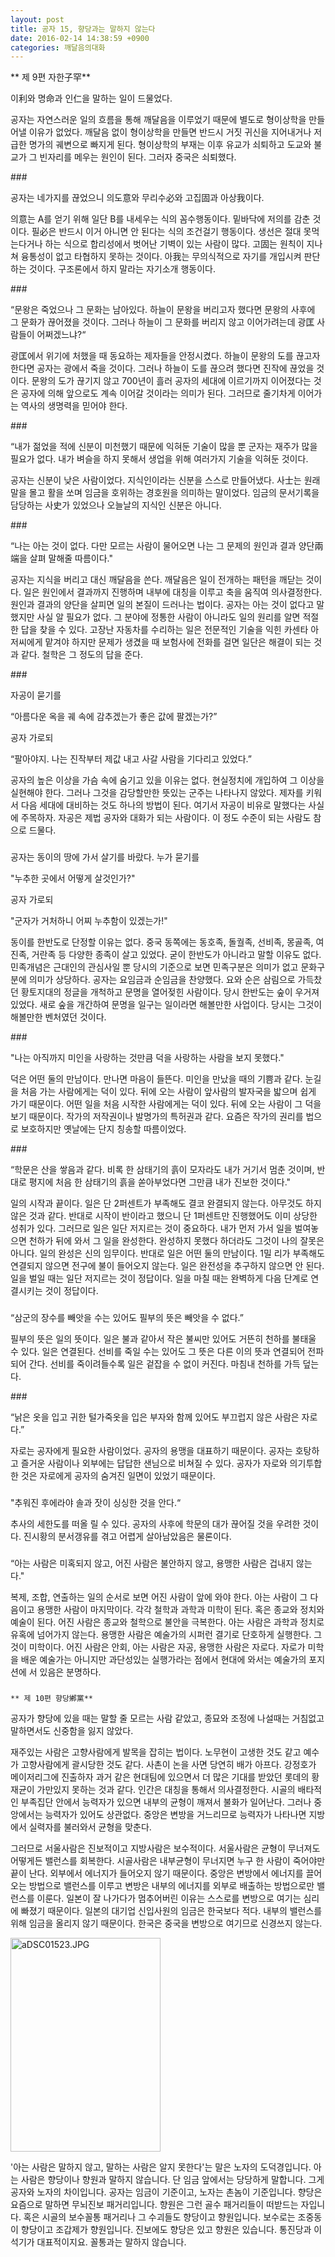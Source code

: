 ```yaml
---
layout: post
title: 공자 15, 향당과는 말하지 않는다
date: 2016-02-14 14:38:59 +0900
categories: 깨달음의대화
---
```

   
 

   ** 제 9편 자한子罕** 

  


이利와 명命과 인仁을 말하는 일이 드물었다. 

  


공자는 자연스러운 일의 흐름을 통해 깨달음을 이루었기 때문에 별도로 형이상학을 만들어낼 이유가 없었다. 깨달음 없이 형이상학을 만들면 반드시 거짓 귀신을 지어내거나 저급한 명가의 궤변으로 빠지게 된다. 형이상학의 부재는 이후 유교가 쇠퇴하고 도교와 불교가 그 빈자리를 메우는 원인이 된다. 그러자 중국은 쇠퇴했다. 

  


\### 

  


공자는 네가지를 끊었으니 의도意와 무리수必와 고집固과 아상我이다. 

  


의意는 A를 얻기 위해 일단 B를 내세우는 식의 꼼수행동이다. 밑바닥에 저의를 감춘 것이다. 필必은 반드시 이거 아니면 안 된다는 식의 조건걸기 행동이다. 생선은 절대 못먹는다거나 하는 식으로 합리성에서 벗어난 기벽이 있는 사람이 많다. 고固는 원칙이 지나쳐 융통성이 없고 타협하지 못하는 것이다. 아我는 무의식적으로 자기를 개입시켜 판단하는 것이다. 구조론에서 하지 말라는 자기소개 행동이다. 

  


\### 

  


“문왕은 죽었으나 그 문화는 남아있다. 하늘이 문왕을 버리고자 했다면 문왕의 사후에 그 문화가 끊어졌을 것이다. 그러나 하늘이 그 문화를 버리지 않고 이어가려는데 광匡 사람들이 어쩌겠느냐?“

  


광匡에서 위기에 처했을 때 동요하는 제자들을 안정시켰다. 하늘이 문왕의 도를 끊고자 한다면 공자는 광에서 죽을 것이다. 그러나 하늘이 도를 끊으려 했다면 진작에 끊었을 것이다. 문왕의 도가 끊기지 않고 700년이 흘러 공자의 세대에 이르기까지 이어졌다는 것은 공자에 의해 앞으로도 계속 이어갈 것이라는 의미가 된다. 그러므로 줄기차게 이어가는 역사의 생명력을 믿어야 한다. 

  


\### 

  


“내가 젊었을 적에 신분이 미천했기 때문에 익혀둔 기술이 많을 뿐 군자는 재주가 많을 필요가 없다. 내가 벼슬을 하지 못해서 생업을 위해 여러가지 기술을 익혀둔 것이다.

  


공자는 신분이 낮은 사람이었다. 지식인이라는 신분을 스스로 만들어냈다. 사士는 원래 말을 몰고 활을 쏘며 임금을 호위하는 경호원을 의미하는 말이었다. 임금의 문서기록을 담당하는 사史가 있었으나 오늘날의 지식인 신분은 아니다. 

  


\### 

  


“나는 아는 것이 없다. 다만 모르는 사람이 물어오면 나는 그 문제의 원인과 결과 양단兩端을 살펴 말해줄 따름이다." 

  


공자는 지식을 버리고 대신 깨달음을 쓴다. 깨달음은 일이 전개하는 패턴을 깨닫는 것이다. 일은 원인에서 결과까지 진행하며 내부에 대칭을 이루고 축을 움직여 의사결정한다. 원인과 결과의 양단을 살피면 일의 본질이 드러나는 법이다. 공자는 아는 것이 없다고 말했지만 사실 알 필요가 없다. 그 분야에 정통한 사람이 아니라도 일의 원리를 알면 적절한 답을 찾을 수 있다. 고장난 자동차를 수리하는 일은 전문적인 기술을 익힌 카센타 아저씨에게 맡겨야 하지만 문제가 생겼을 때 보험사에 전화를 걸면 일단은 해결이 되는 것과 같다. 철학은 그 정도의 답을 준다. 

  


\### 

  


자공이 묻기를  
      
“아름다운 옥을 궤 속에 감추겠는가 좋은 값에 팔겠는가?”  
      
공자 가로되  
      
“팔아야지. 나는 진작부터 제값 내고 사갈 사람을 기다리고 있었다.” 

  


공자의 높은 이상을 가슴 속에 숨기고 있을 이유는 없다. 현실정치에 개입하여 그 이상을 실현해야 한다. 그러나 그것을 감당할만한 뜻있는 군주는 나타나지 않았다. 제자를 키워서 다음 세대에 대비하는 것도 하나의 방법이 된다. 여기서 자공이 비유로 말했다는 사실에 주목하자. 자공은 제법 공자와 대화가 되는 사람이다. 이 정도 수준이 되는 사람도 참으로 드물다. 

  


###

  


공자는 동이의 땅에 가서 살기를 바랐다. 누가 묻기를   
      
"누추한 곳에서 어떻게 살것인가?"   
      
공자 가로되  
      
"군자가 거처하니 어찌 누추함이 있겠는가!" 

  


동이를 한반도로 단정할 이유는 없다. 중국 동쪽에는 동호족, 돌궐족, 선비족, 몽골족, 여진족, 거란족 등 다양한 종족이 살고 있었다. 굳이 한반도가 아니라고 말할 이유도 없다. 민족개념은 근대인의 관심사일 뿐 당시의 기준으로 보면 민족구분은 의미가 없고 문화구분에 의미가 상당하다. 공자는 요임금과 순임금을 찬양했다. 요와 순은 삼림으로 가득찼던 황토지대의 정글을 개척하고 문명을 열어젖힌 사람이다. 당시 한반도는 숲이 우거져 있었다. 새로 숲을 개간하여 문명을 일구는 일이라면 해볼만한 사업이다. 당시는 그것이 해볼만한 벤처였던 것이다. 

  


\### 

  


"나는 아직까지 미인을 사랑하는 것만큼 덕을 사랑하는 사람을 보지 못했다." 

  


덕은 어떤 둘의 만남이다. 만나면 마음이 들뜬다. 미인을 만났을 때의 기쁨과 같다. 눈길을 처음 가는 사람에게는 덕이 있다. 뒤에 오는 사람이 앞사람의 발자국을 밟으며 쉽게 가기 때문이다. 어떤 일을 처음 시작한 사람에게는 덕이 있다. 뒤에 오는 사람이 그 덕을 보기 때문이다. 작가의 저작권이나 발명가의 특허권과 같다. 요즘은 작가의 권리를 법으로 보호하지만 옛날에는 단지 칭송할 따름이었다. 

  


\### 

  


“학문은 산을 쌓음과 같다. 비록 한 삼태기의 흙이 모자라도 내가 거기서 멈춘 것이며, 반대로 평지에 처음 한 삼태기의 흙을 쏟아부었다면 그만큼 내가 진보한 것이다."

  


일의 시작과 끝이다. 일은 단 2퍼센트가 부족해도 결코 완결되지 않는다. 아무것도 하지 않은 것과 같다. 반대로 시작이 반이라고 했으니 단 1퍼센트만 진행했어도 이미 상당한 성취가 있다. 그러므로 일은 일단 저지르는 것이 중요하다. 내가 먼저 가서 일을 벌여놓으면 천하가 뒤에 와서 그 일을 완성한다. 완성하지 못했다 하더라도 그것이 나의 잘못은 아니다. 일의 완성은 신의 임무이다. 반대로 일은 어떤 둘의 만남이다. 1밀 리가 부족해도 연결되지 않으면 전구에 불이 들어오지 않는다. 일은 완전성을 추구하지 않으면 안 된다. 일을 벌일 때는 일단 저지르는 것이 정답이다. 일을 마칠 때는 완벽하게 다음 단계로 연결시키는 것이 정답이다. 

  


###

  


“삼군의 장수를 빼앗을 수는 있어도 필부의 뜻은 빼앗을 수 없다.” 

  


필부의 뜻은 일의 뜻이다. 일은 불과 같아서 작은 불씨만 있어도 거뜬히 천하를 불태울 수 있다. 일은 연결된다. 선비를 죽일 수는 있어도 그 뜻은 다른 이의 뜻과 연결되어 전파되어 간다. 선비를 죽이려들수록 일은 겉잡을 수 없이 커진다. 마침내 천하를 가득 덮는다. 

  


\### 

  


“낡은 옷을 입고 귀한 털가죽옷을 입은 부자와 함께 있어도 부끄럽지 않은 사람은 자로다.”

  


자로는 공자에게 필요한 사람이었다. 공자의 용맹을 대표하기 때문이다. 공자는 호탕하고 즐거운 사람이나 외부에는 답답한 샌님으로 비쳐질 수 있다. 공자가 자로와 의기투합한 것은 자로에게 공자의 숨겨진 일면이 있었기 때문이다. 

  


###

  


"추워진 후에라야 솔과 잣이 싱싱한 것을 안다.“ 

  


추사의 세한도를 떠올 릴 수 있다. 공자의 사후에 학문의 대가 끊어질 것을 우려한 것이다. 진시황의 분서갱유를 겪고 어렵게 살아남았음은 물론이다. 

  


###

  


“아는 사람은 미혹되지 않고, 어진 사람은 불안하지 않고, 용맹한 사람은 겁내지 않는다."

  


복제, 조합, 연출하는 일의 순서로 보면 어진 사람이 앞에 와야 한다. 아는 사람이 그 다음이고 용맹한 사람이 마지막이다. 각각 철학과 과학과 미학이 된다. 혹은 종교와 정치와 예술이 된다. 어진 사람은 종교와 철학으로 불안을 극복한다. 아는 사람은 과학과 정치로 유혹에 넘어가지 않는다. 용맹한 사람은 예술가의 시퍼런 결기로 단호하게 실행한다. 그것이 미학이다. 어진 사람은 안회, 아는 사람은 자공, 용맹한 사람은 자로다. 자로가 미학을 배운 예술가는 아니지만 과단성있는 실행가라는 점에서 현대에 와서는 예술가의 포지션에 서 있음은 분명하다. 

  


###

  


 

    ** 제 10편 향당鄕黨** 

  


공자가 향당에 있을 때는 말할 줄 모르는 사람 같았고, 종묘와 조정에 나설때는 거침없고 말하면서도 신중함을 잃지 않았다. 

  


재주있는 사람은 고향사람에게 발목을 잡히는 법이다. 노무현이 고생한 것도 같고 예수가 고향사람에게 괄시당한 것도 같다. 사촌이 논을 사면 당연히 배가 아프다. 강정호가 메이저리그에 진출하자 과거 같은 현대팀에 있으면서 더 많은 기대를 받았던 롯데의 황재균이 가만있지 못하는 것과 같다. 인간은 대칭을 통해서 의사결정한다. 시골의 배타적인 부족집단 안에서 능력자가 있으면 내부의 균형이 깨져서 불화가 일어난다. 그러나 중앙에서는 능력자가 있어도 상관없다. 중앙은 변방을 거느리므로 능력자가 나타나면 지방에서 실력자를 불러와서 균형을 맞춘다. 

  


그러므로 서울사람은 진보적이고 지방사람은 보수적이다. 서울사람은 균형이 무너져도 어떻게든 밸런스를 회복한다. 시골사람은 내부균형이 무너지면 누구 한 사람이 죽어야만 끝이 난다. 외부에서 에너지가 들어오지 않기 때문이다. 중앙은 변방에서 에너지를 끌어오는 방법으로 밸런스를 이루고 변방은 내부의 에너지를 외부로 배출하는 방법으로만 밸런스를 이룬다. 일본이 잘 나가다가 멈추어버린 이유는 스스로를 변방으로 여기는 심리에 빠졌기 때문이다. 일본의 대기업 신입사원의 임금은 한국보다 적다. 내부의 밸런스를 위해 임금을 올리지 않기 때문이다. 한국은 중국을 변방으로 여기므로 신경쓰지 않는다. 

  


  



 <img src="assets/attach/images/198/589/674/aDSC01523.JPG" alt="aDSC01523.JPG" width="240" height="342" /> 

  


'아는 사람은 말하지 않고, 말하는 사람은 알지 못한다'는 말은 노자의 도덕경입니다. 아는 사람은 향당이나 향원과 말하지 않습니다. 단 임금 앞에서는 당당하게 말합니다. 그게 공자와 노자의 차이입니다. 공자는 임금이 기준이고, 노자는 촌놈이 기준입니다. 향당은 요즘으로 말하면 무뇌진보 패거리입니다. 향원은 그런 골수 패거리들이 떠받드는 자입니다. 혹은 시골의 보수꼴통 패거리나 그 수괴들도 향당이고 향원입니다. 보수로는 조중동이 향당이고 조갑제가 향원입니다. 진보에도 향당은 있고 향원은 있습니다. 통진당과 이석기가 대표적이지요. 꼴통과는 말하지 않습니다.
